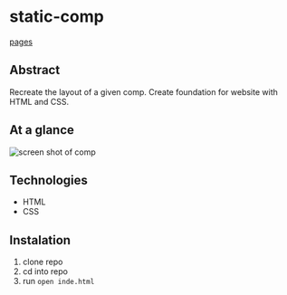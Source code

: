 # static-comp
[pages](https://pma913.github.io/static-comp/)
## Abstract
Recreate the layout of a given comp. Create foundation for website with HTML and CSS.
## At a glance
![screen shot of comp](https://user-images.githubusercontent.com/121056404/230905032-896135b7-719c-49e5-b960-0196d9fc2a17.jpeg)
## Technologies
- HTML
- CSS
## Instalation 
1. clone repo
2. cd into repo
3. run `open inde.html`
